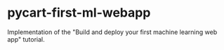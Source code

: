 # pycart-first-ml-webapp
Implementation of the "Build and deploy your first machine learning web app" tutorial.

